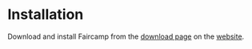 <!--
    SPDX-FileCopyrightText: 2023-2025 Simon Repp
    SPDX-License-Identifier: CC0-1.0
-->

# Installation

Download and install Faircamp from the [download page](https://simonrepp.com/faircamp/download.html) on the [website](https://simonrepp.com/faircamp/).
